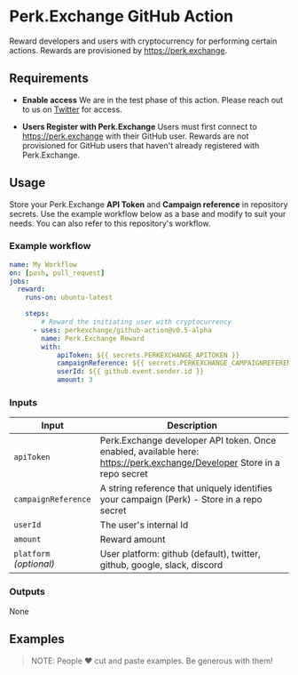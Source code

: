 # Perk.Exchange GitHub Action

Reward developers and users with cryptocurrency for performing certain actions. Rewards are provisioned by <https://perk.exchange>.

## Requirements

- **Enable access** We are in the test phase of this action. Please reach out to us on [Twitter](https://twitter.com/perkexchange) for access.

- **Users Register with Perk.Exchange** Users must first connect to https://perk.exchange with their GitHub user. Rewards are not provisioned for GitHub users that haven't already registered with Perk.Exchange.

## Usage

Store your Perk.Exchange **API Token** and **Campaign reference** in repository secrets. Use the example workflow below as a base and modify to suit your needs. You can also refer to this repository's workflow.

### Example workflow

```yaml
name: My Workflow
on: [push, pull_request]
jobs:
  reward:
    runs-on: ubuntu-latest

    steps:
        # Reward the initiating user with cryptocurrency       
      - uses: perkexchange/github-action@v0.5-alpha
        name: Perk.Exchange Reward
        with:
            apiToken: ${{ secrets.PERKEXCHANGE_APITOKEN }}
            campaignReference: ${{ secrets.PERKEXCHANGE_CAMPAIGNREFERENCE }}
            userId: ${{ github.event.sender.id }}
            amount: 3
```

### Inputs

| Input                                             | Description                                        |
|------------------------------------------------------|-----------------------------------------------|
| `apiToken`  | Perk.Exchange developer API token. Once enabled, available here: https://perk.exchange/Developer Store in a repo secret    |
| `campaignReference`  | A string reference that uniquely identifies your campaign (Perk) - Store in a repo secret |
| `userId`  | The user's internal Id    |
| `amount`  | Reward amount   |
| `platform` _(optional)_  | User platform: github (default), twitter, github, google, slack, discord    |

### Outputs

None

## Examples

> NOTE: People ❤️ cut and paste examples. Be generous with them!
